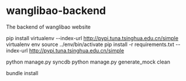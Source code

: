 wanglibao-backend
=================

The backend of wanglibao website

pip install virtualenv --index-url http://pypi.tuna.tsinghua.edu.cn/simple 
virtualenv env
source ../env/bin/activate
pip install -r requirements.txt --index-url http://pypi.tuna.tsinghua.edu.cn/simple

python manage.py syncdb
python manage.py generate_mock clean

bundle install
